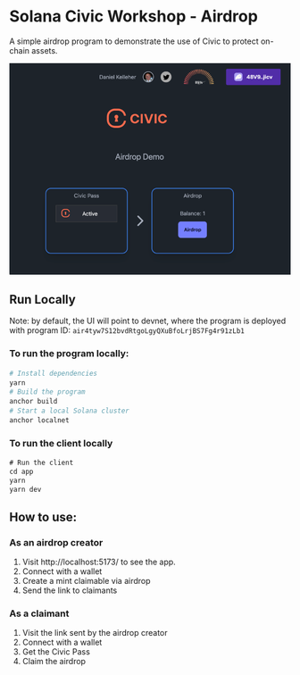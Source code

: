 # Solana Civic Workshop - Airdrop

A simple airdrop program to demonstrate the use of Civic to protect on-chain assets.

![img.png](img.png)

## Run Locally

Note: by default, the UI will point to devnet, where the program is deployed with program ID:
`air4tyw7S12bvdRtgoLgyQXuBfoLrjBS7Fg4r91zLb1`

### To run the program locally:

```bash
# Install dependencies
yarn
# Build the program
anchor build
# Start a local Solana cluster
anchor localnet
```

### To run the client locally

```
# Run the client
cd app
yarn
yarn dev
```

## How to use:

### As an airdrop creator

1. Visit http://localhost:5173/ to see the app.
2. Connect with a wallet
3. Create a mint claimable via airdrop
4. Send the link to claimants

### As a claimant

1. Visit the link sent by the airdrop creator
2. Connect with a wallet
3. Get the Civic Pass
4. Claim the airdrop
